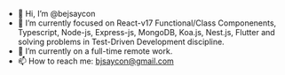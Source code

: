 - 👋 Hi, I’m @bejsaycon
- 🌱 I’m currently focused on React-v17 Functional/Class Componenents, Typescript, Node-js, Express-js, MongoDB, Koa.js, Nest.js, Flutter and solving problems in Test-Driven Development discipline.
- 💞️ I’m currently on a full-time remote work. 
- 📫 How to reach me: bjsaycon@gmail.com

<!---
bejsaycon/bejsaycon is a ✨ special ✨ repository because its `README.md` (this file) appears on your GitHub profile.
You can click the Preview link to take a look at your changes.
--->
